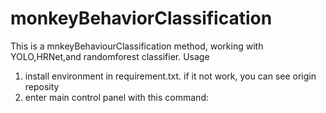 # monkeyBehaviorClassification
This is a mnkeyBehaviourClassification method, working with YOLO,HRNet,and randomforest classifier.
Usage
1. install environment in requirement.txt. if it not work, you can see origin reposity 
3. enter main control panel with this command: 
